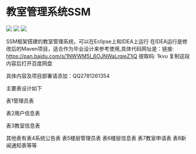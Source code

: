 # 教室管理系统SSM
![](https://img.shields.io/badge/SSM-%E6%95%99%E5%AE%A4%E7%AE%A1%E7%90%86%E7%B3%BB%E7%BB%9F-brightgreen)
![](https://img.shields.io/badge/%E6%AF%95%E4%B8%9A%E8%AE%BE%E8%AE%A1-Maven-brightgreen)
![](https://img.shields.io/badge/Eclipse-idea%20IDE-blue)

SSM框架搭建的教室管理系统，可以在Eclipse上和IDEA上运行
在IDEA运行是修改后的Maven项目，适合作为毕业设计来参考使用,具体代码网址是：链接: https://pan.baidu.com/s/1NWWM5I_6OJNWaLrqjeZ1jQ 提取码: 1kvu 复制这段内容后打开百度网盘

具体内容及项目部署请添加：QQ2781261354

主要表设计如下

表1管理员表

表2用户信息表

表3教室信息表

其他表有表4系统公告表 表5楼层管理员表 表6楼层信息表 表7教室申请表 表8新闻通知表等等

